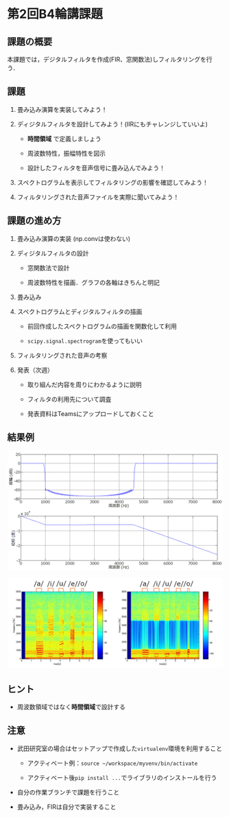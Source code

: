 # 第2回B4輪講課題

## 課題の概要

本課題では，デジタルフィルタを作成(FIR、窓関数法)しフィルタリングを行う．

## 課題

1. 畳み込み演算を実装してみよう！

2. ディジタルフィルタを設計してみよう！(IIRにもチャレンジしていいよ)

   - **時間領域** で定義しましょう

   - 周波数特性，振幅特性を図示

   - 設計したフィルタを音声信号に畳み込んでみよう！

3. スペクトログラムを表示してフィルタリングの影響を確認してみよう！

4. フィルタリングされた音声ファイルを実際に聞いてみよう！

## 課題の進め方

1. 畳み込み演算の実装 (np.convは使わない)

2. ディジタルフィルタの設計

   - 窓関数法で設計

   - 周波数特性を描画．グラフの各軸はきちんと明記

3. 畳み込み

3. スペクトログラムとディジタルフィルタの描画

   - 前回作成したスペクトログラムの描画を関数化して利用

   - `scipy.signal.spectrogram`を使ってもいい

4. フィルタリングされた音声の考察

5. 発表（次週）

   - 取り組んだ内容を周りにわかるように説明

   - フィルタの利用先について調査

   - 発表資料はTeamsにアップロードしておくこと


## 結果例

![周波数特性](./figs/frequency_response.png)

![スペクトログラム](./figs/spectrogram.png)

## ヒント

- 周波数領域ではなく**時間領域**で設計する

## 注意

- 武田研究室の場合はセットアップで作成した`virtualenv`環境を利用すること

    - アクティベート例：`source ~/workspace/myvenv/bin/activate`

    - アクティベート後`pip install ...`でライブラリのインストールを行う

- 自分の作業ブランチで課題を行うこと

- 畳み込み，FIRは自分で実装すること

